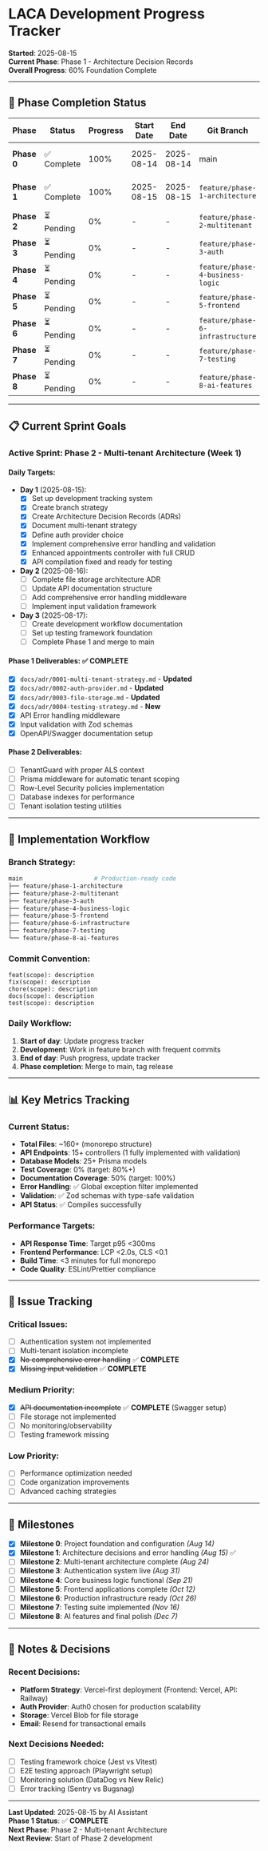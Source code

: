 # LACA Development Progress Tracker

**Started**: 2025-08-15  
**Current Phase**: Phase 1 - Architecture Decision Records  
**Overall Progress**: 60% Foundation Complete

---

## 🎯 **Phase Completion Status**

| Phase | Status | Progress | Start Date | End Date | Git Branch | Key Commits |
|-------|--------|----------|------------|----------|------------|-------------|
| **Phase 0** | ✅ Complete | 100% | 2025-08-14 | 2025-08-14 | main | `f7e1ce8` - Configuration fixes |
| **Phase 1** | ✅ Complete | 100% | 2025-08-15 | 2025-08-15 | `feature/phase-1-architecture` | `fedf05c` - Architecture foundation |
| **Phase 2** | ⏳ Pending | 0% | - | - | `feature/phase-2-multitenant` | - |
| **Phase 3** | ⏳ Pending | 0% | - | - | `feature/phase-3-auth` | - |
| **Phase 4** | ⏳ Pending | 0% | - | - | `feature/phase-4-business-logic` | - |
| **Phase 5** | ⏳ Pending | 0% | - | - | `feature/phase-5-frontend` | - |
| **Phase 6** | ⏳ Pending | 0% | - | - | `feature/phase-6-infrastructure` | - |
| **Phase 7** | ⏳ Pending | 0% | - | - | `feature/phase-7-testing` | - |
| **Phase 8** | ⏳ Pending | 0% | - | - | `feature/phase-8-ai-features` | - |

---

## 📋 **Current Sprint Goals**

### **Active Sprint: Phase 2 - Multi-tenant Architecture (Week 1)**

#### Daily Targets:
- **Day 1** (2025-08-15): 
  - [x] Set up development tracking system
  - [x] Create branch strategy
  - [x] Create Architecture Decision Records (ADRs)
  - [x] Document multi-tenant strategy
  - [x] Define auth provider choice
  - [x] Implement comprehensive error handling and validation
  - [x] Enhanced appointments controller with full CRUD
  - [x] API compilation fixed and ready for testing

- **Day 2** (2025-08-16):
  - [ ] Complete file storage architecture ADR
  - [ ] Update API documentation structure
  - [ ] Add comprehensive error handling middleware
  - [ ] Implement input validation framework

- **Day 3** (2025-08-17):
  - [ ] Create development workflow documentation
  - [ ] Set up testing framework foundation
  - [ ] Complete Phase 1 and merge to main

#### Phase 1 Deliverables: ✅ **COMPLETE**
- [x] `docs/adr/0001-multi-tenant-strategy.md` - **Updated**
- [x] `docs/adr/0002-auth-provider.md` - **Updated**  
- [x] `docs/adr/0003-file-storage.md` - **Updated**
- [x] `docs/adr/0004-testing-strategy.md` - **New**
- [x] API Error handling middleware
- [x] Input validation with Zod schemas
- [x] OpenAPI/Swagger documentation setup

#### Phase 2 Deliverables:
- [ ] TenantGuard with proper ALS context
- [ ] Prisma middleware for automatic tenant scoping
- [ ] Row-Level Security policies implementation
- [ ] Database indexes for performance
- [ ] Tenant isolation testing utilities

---

## 🚀 **Implementation Workflow**

### Branch Strategy:
```bash
main                    # Production-ready code
├── feature/phase-1-architecture
├── feature/phase-2-multitenant
├── feature/phase-3-auth
├── feature/phase-4-business-logic
├── feature/phase-5-frontend
├── feature/phase-6-infrastructure
├── feature/phase-7-testing
└── feature/phase-8-ai-features
```

### Commit Convention:
```
feat(scope): description
fix(scope): description
chore(scope): description
docs(scope): description
test(scope): description
```

### Daily Workflow:
1. **Start of day**: Update progress tracker
2. **Development**: Work in feature branch with frequent commits
3. **End of day**: Push progress, update tracker
4. **Phase completion**: Merge to main, tag release

---

## 📊 **Key Metrics Tracking**

### Current Status:
- **Total Files**: ~160+ (monorepo structure)
- **API Endpoints**: 15+ controllers (1 fully implemented with validation)
- **Database Models**: 25+ Prisma models
- **Test Coverage**: 0% (target: 80%+)
- **Documentation Coverage**: 50% (target: 100%)
- **Error Handling**: ✅ Global exception filter implemented
- **Validation**: ✅ Zod schemas with type-safe validation
- **API Status**: ✅ Compiles successfully

### Performance Targets:
- **API Response Time**: Target p95 <300ms
- **Frontend Performance**: LCP <2.0s, CLS <0.1
- **Build Time**: <3 minutes for full monorepo
- **Code Quality**: ESLint/Prettier compliance

---

## 🐛 **Issue Tracking**

### Critical Issues:
- [ ] Authentication system not implemented
- [ ] Multi-tenant isolation incomplete
- [x] ~~No comprehensive error handling~~ ✅ **COMPLETE**
- [x] ~~Missing input validation~~ ✅ **COMPLETE**

### Medium Priority:
- [x] ~~API documentation incomplete~~ ✅ **COMPLETE** (Swagger setup)
- [ ] File storage not implemented
- [ ] No monitoring/observability
- [ ] Testing framework missing

### Low Priority:
- [ ] Performance optimization needed
- [ ] Code organization improvements
- [ ] Advanced caching strategies

---

## 🎉 **Milestones**

- [x] **Milestone 0**: Project foundation and configuration *(Aug 14)*
- [x] **Milestone 1**: Architecture decisions and error handling *(Aug 15)* ✅
- [ ] **Milestone 2**: Multi-tenant architecture complete *(Aug 24)*
- [ ] **Milestone 3**: Authentication system live *(Aug 31)*
- [ ] **Milestone 4**: Core business logic functional *(Sep 21)*
- [ ] **Milestone 5**: Frontend applications complete *(Oct 12)*
- [ ] **Milestone 6**: Production infrastructure ready *(Oct 26)*
- [ ] **Milestone 7**: Testing suite implemented *(Nov 16)*
- [ ] **Milestone 8**: AI features and final polish *(Dec 7)*

---

## 📝 **Notes & Decisions**

### Recent Decisions:
- **Platform Strategy**: Vercel-first deployment (Frontend: Vercel, API: Railway)
- **Auth Provider**: Auth0 chosen for production scalability
- **Storage**: Vercel Blob for file storage
- **Email**: Resend for transactional emails

### Next Decisions Needed:
- [ ] Testing framework choice (Jest vs Vitest)
- [ ] E2E testing approach (Playwright setup)
- [ ] Monitoring solution (DataDog vs New Relic)
- [ ] Error tracking (Sentry vs Bugsnag)

---

**Last Updated**: 2025-08-15 by AI Assistant  
**Phase 1 Status**: ✅ **COMPLETE**  
**Next Phase**: Phase 2 - Multi-tenant Architecture  
**Next Review**: Start of Phase 2 development
